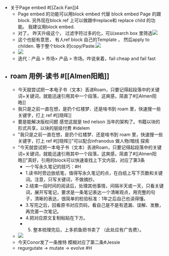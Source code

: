 - 关于Page embed #[[Zack Fan]]4
    - Page embed 的功能可以用block embed 代替 block embed Page 的跟block. 另外现在block ref 上可以做跟中replace和 replace child 的功能。 我建议用block embed.
    - 对了， 昨天升级这个， 过滤字符过多的化，可以search box 里筛选![](https://firebasestorage.googleapis.com/v0/b/firescript-577a2.appspot.com/o/imgs%2Fapp%2FRoamCN%2FMx8UoxYwJs.png?alt=media&token=5a5db271-64e1-44e6-ad21-c7a8465f6e28)
    - 这个也挺有意思， 有人ref block 自己的Template ， 然后apply to childen. 等于整个block 的copy/Paste.![](https://firebasestorage.googleapis.com/v0/b/firescript-577a2.appspot.com/o/imgs%2Fapp%2FRoamCN%2FTYsb4GOwUK.png?alt=media&token=cd72ff19-1afd-48c6-8429-add4a60da7d6)
    - ![](https://firebasestorage.googleapis.com/v0/b/firescript-577a2.appspot.com/o/imgs%2Fapp%2FRoamCN%2F182MaT3XvX.png?alt=media&token=cbd4e6d3-4218-42b9-b79f-7e64af2699eb)
    - 迭代：产品 > 市场> 产品 > 市场。咋说来着，fail cheap and fail fast
- roam 用例-读书 #[[Almen阳皓]]
    - 
    - 今天就尝试把一本电子书（文本）丢进Roam，只要记得起段落中的关键词+关键词，就能迅速引用其中一个段落，这爽感，简直了#[[Almen阳皓]]
    - 我只是之前一直在想，是扔个红楼梦、还是啥书到 roam 里，快速搜一些关键字，打上 ref #[[晓晖]]
    - 要是能解决版权问题 感觉这就是 ted nelson 当年的架构了。书籍以块的形式共享，以块的层级付费 #idelem
    - "我只是之前一直在想，是扔个红楼梦、还是啥书到 roam 里，快速搜一些关键字，打上 ref #[[晓晖]]"可以配合infranodus 做人物/暗线 探索
    - "今天就尝试把一本电子书（文本）丢进Roam，只要记得起段落中的关键词+关键词，就能迅速引用其中一个段落，这爽感，简直了#[[Almen阳皓]]"真好，引用的block可以快速查找上下文内容，对应了第3条
        - 一个写永久笔记的技巧：#H
        - 1.读书时旁边放纸笔，值得写永久笔记的点，在白纸上写下页数和关键词。注意，只写关键词，不做摘抄。
        - 2.结束一段时间的阅读后，处理其他事情，间隔半天或一天，只看关键词，展开写笔记，要求是一条笔记表达一个清晰观点，用完整的句子，清晰的表达，很简单的检验标准：1年之后自己也读得懂。
        - 3.写完之后，回看原书对应页码，看自己是不是有遗漏、误解、发散，再完善一次笔记。
        - 4.把对应原文复制粘贴在下方。
        - 5. 整本梳理完后，上多抓鱼把书卖了 （此处应有广告费）。
    - ![](https://firebasestorage.googleapis.com/v0/b/firescript-577a2.appspot.com/o/imgs%2Fapp%2FRoamCN%2FgH4ATI_erv.png?alt=media&token=e4ae18a7-421d-4b9e-a9fd-913505f7a545)
    - 今天Conor发了一条推特 模糊对应了第二条#Jessie
    - regurgutate → mutate → evolve #H
